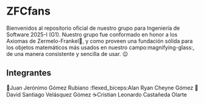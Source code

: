 # ZFCfans

Bienvenidos al repositorio oficial de nuestro grupo para Ingeniería de Software 2025-I (G1). Nuestro grupo fue
conformado en honor a los Axiomas de Zermelo-Frankel:brain:, y como proveen una fundación sólida para los objetos matemáticos más usados en nuestro campo:magnifying-glass:, de una manera consistente y sencilla de usar. :wink:

## Integrantes

:compass:Juan Jerónimo Gómez Rubiano
:flexed_biceps:Alan Ryan Cheyne Gómez
:dog:David Santiago Velásquez Gómez
:coffee:Cristian Leonardo Castañeda Olarte